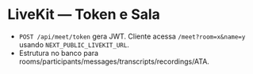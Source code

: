 # LiveKit — Token e Sala

- `POST /api/meet/token` gera JWT. Cliente acessa `/meet?room=x&name=y` usando `NEXT_PUBLIC_LIVEKIT_URL`.
- Estrutura no banco para rooms/participants/messages/transcripts/recordings/ATA.
